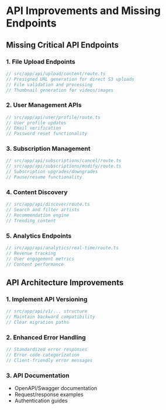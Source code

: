 # API Improvements and Missing Endpoints

## Missing Critical API Endpoints

### 1. File Upload Endpoints

```typescript
// src/app/api/upload/content/route.ts
// Presigned URL generation for direct S3 uploads
// File validation and processing
// Thumbnail generation for videos/images
```

### 2. User Management APIs

```typescript
// src/app/api/user/profile/route.ts
// User profile updates
// Email verification
// Password reset functionality
```

### 3. Subscription Management

```typescript
// src/app/api/subscriptions/cancel/route.ts
// src/app/api/subscriptions/modify/route.ts
// Subscription upgrades/downgrades
// Pause/resume functionality
```

### 4. Content Discovery

```typescript
// src/app/api/discover/route.ts
// Search and filter artists
// Recommendation engine
// Trending content
```

### 5. Analytics Endpoints

```typescript
// src/app/api/analytics/real-time/route.ts
// Revenue tracking
// User engagement metrics
// Content performance
```

## API Architecture Improvements

### 1. Implement API Versioning

```typescript
// src/app/api/v1/... structure
// Maintain backward compatibility
// Clear migration paths
```

### 2. Enhanced Error Handling

```typescript
// Standardized error responses
// Error code categorization
// Client-friendly error messages
```

### 3. API Documentation

- OpenAPI/Swagger documentation
- Request/response examples
- Authentication guides
